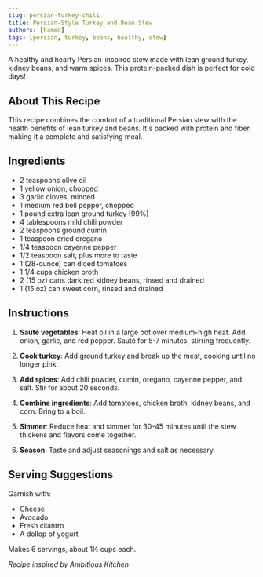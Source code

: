 ```yaml
---
slug: persian-turkey-chili
title: Persian-Style Turkey and Bean Stew
authors: [hamed]
tags: [persian, turkey, beans, healthy, stew]
---
```


A healthy and hearty Persian-inspired stew made with lean ground turkey, kidney beans, and warm spices. This protein-packed dish is perfect for cold days!

<!--truncate-->

## About This Recipe

This recipe combines the comfort of a traditional Persian stew with the health benefits of lean turkey and beans. It's packed with protein and fiber, making it a complete and satisfying meal.

## Ingredients

- 2 teaspoons olive oil
- 1 yellow onion, chopped
- 3 garlic cloves, minced
- 1 medium red bell pepper, chopped
- 1 pound extra lean ground turkey (99%)
- 4 tablespoons mild chili powder
- 2 teaspoons ground cumin
- 1 teaspoon dried oregano
- 1/4 teaspoon cayenne pepper
- 1/2 teaspoon salt, plus more to taste
- 1 (28-ounce) can diced tomatoes
- 1 1/4 cups chicken broth
- 2 (15 oz) cans dark red kidney beans, rinsed and drained
- 1 (15 oz) can sweet corn, rinsed and drained

## Instructions

1. **Sauté vegetables**: Heat oil in a large pot over medium-high heat. Add onion, garlic, and red pepper. Sauté for 5-7 minutes, stirring frequently.

2. **Cook turkey**: Add ground turkey and break up the meat, cooking until no longer pink.

3. **Add spices**: Add chili powder, cumin, oregano, cayenne pepper, and salt. Stir for about 20 seconds.

4. **Combine ingredients**: Add tomatoes, chicken broth, kidney beans, and corn. Bring to a boil.

5. **Simmer**: Reduce heat and simmer for 30-45 minutes until the stew thickens and flavors come together.

6. **Season**: Taste and adjust seasonings and salt as necessary.

## Serving Suggestions

Garnish with:
- Cheese
- Avocado
- Fresh cilantro
- A dollop of yogurt

Makes 6 servings, about 1½ cups each.

*Recipe inspired by Ambitious Kitchen* 